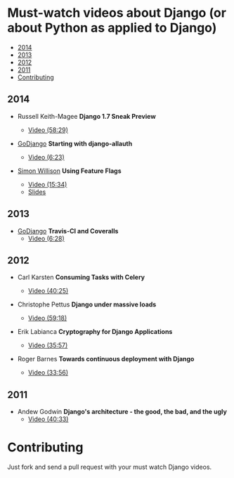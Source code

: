 Must-watch videos about Django (or about Python as applied to Django)
=============

- [2014](#2014)
- [2013](#2013)
- [2012](#2012)
- [2011](#2011)
- [Contributing](#contributing)

## 2014
* Russell Keith-Magee **Django 1.7 Sneak Preview**
    * [Video (58:29)](https://www.youtube.com/watch?v=_DPXgr6m1sg)

* [GoDjango](https://godjango.com/) **Starting with django-allauth**
    * [Video (6:23)](https://godjango.com/65-starting-with-django-allauth/ )

* [Simon Willison](http://blog.simonwillison.net/) **Using Feature Flags**
    * [Video (15:34)](https://www.youtube.com/watch?v=WMRjj06R6jg)
    * [Slides](https://speakerdeck.com/simon/feature-flags/)

## 2013
* [GoDjango](https://godjango.com/) **Travis-CI and Coveralls**
    * [Video (6:28)](https://godjango.com/25-travis-ci-and-coveralls/)

## 2012
* Carl Karsten **Consuming Tasks with Celery**
    * [Video (40:25)](https://www.youtube.com/watch?v=MCmNGmFh6wE)

* Christophe Pettus **Django under massive loads**
    * [Video (59:18)](https://www.youtube.com/watch?v=gBT4uxtSkFY)

* Erik Labianca **Cryptography for Django Applications**
    * [Video (35:57)](http://pyvideo.org/video/1381/cryptography-for-django-applications/)

* Roger Barnes **Towards continuous deployment with Django**
    * [Video (33:56)](https://www.youtube.com/watch?v=_lgWVkYYtf4)

## 2011
* Andew Godwin **Django's architecture - the good, the bad, and the ugly**
    * [Video (40:33)](https://www.youtube.com/watch?v=7KTVws3TiC0)


# Contributing

Just fork and send a pull request with your must watch Django videos.
